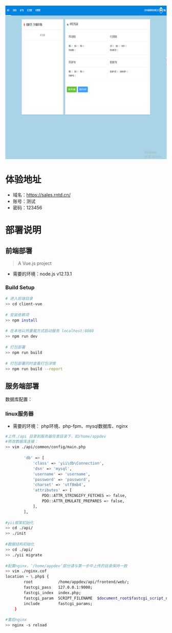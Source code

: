 <a href="https://sales.rntd.cn/"><img src="./docs/首页.png" width="1180" height="480" alt="lazaytools logo"></a>

# 体验地址
- 域名：https://sales.rntd.cn/
- 账号：测试
- 密码：123456




# 部署说明

## 前端部署

> A Vue.js project
- 需要的环境：node.js v12.13.1

### Build Setup
``` bash
# 进入前端目录
>> cd client-vue

# 安装依赖项
>> npm install

# 在本地以热重载方式启动服务 localhost:8080
>> npm run dev

# 打包部署
>> npm run build

# 打包部署同时查看打包详情
>> npm run build --report
```


## 服务端部署
数据库配置：


### linux服务器
- 需要的环境： php环境、php-fpm、mysql数据库、nginx

``` bash
#上传./api 目录到服务器任意目录下，如/home/appdev
#修改数据库连接：
>> vim ./api/common/config/main.php

		'db' => [
            'class' => 'yii\db\Connection',
            'dsn' => 'mysql',
            'username' => 'username',
            'password' => 'password',
            'charset' => 'utf8mb4',
            'attributes' => [
                PDO::ATTR_STRINGIFY_FETCHES => false,
                PDO::ATTR_EMULATE_PREPARES => false,
            ],
        ],
		
#yii框架初始化
>> cd ./api/
>> ./init

#数据结构初始化
>> cd ./api/
>> ./yii migrate

#配置nginx，‘/home/appdev’部分请与第一步中上传的目录保持一致
>> vim ./nginx.cof
location ~ \.php$ {
        root           /home/appdev/api/frontend/web/;
        fastcgi_pass   127.0.0.1:9000;
        fastcgi_index  index.php;
        fastcgi_param  SCRIPT_FILENAME  $document_root$fastcgi_script_name;
        include        fastcgi_params;
    }

#重启nginx
>> nginx -s reload
```

